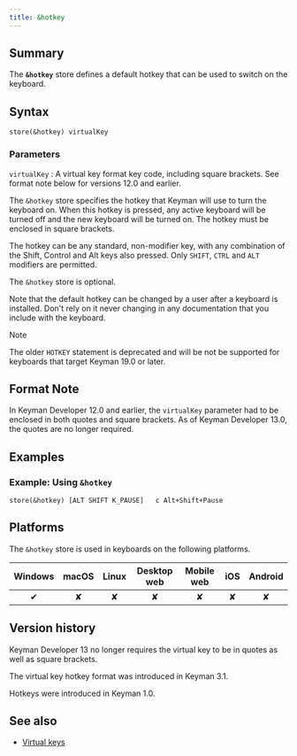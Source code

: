 ```yaml
---
title: &hotkey
---
```


## Summary

The **`&hotkey`** store defines a default hotkey that can be used to
switch on the keyboard.

## Syntax

```
store(&hotkey) virtualKey
```

### Parameters

`virtualKey`
:   A virtual key format key code, including square brackets. See format
    note below for versions 12.0 and earlier.

The `&hotkey` store specifies the hotkey that Keyman will use to turn
the keyboard on. When this hotkey is pressed, any active keyboard will
be turned off and the new keyboard will be turned on. The hotkey must be
enclosed in square brackets.

The hotkey can be any standard, non-modifier key, with any combination
of the Shift, Control and Alt keys also pressed. Only `SHIFT`, `CTRL`
and `ALT` modifiers are permitted.

The `&hotkey` store is optional.

Note that the default hotkey can be changed by a user after a keyboard
is installed. Don't rely on it never changing in any documentation that
you include with the keyboard.

> [!NOTE]
> The older `HOTKEY` statement is deprecated and will be not be supported for
> keyboards that target Keyman 19.0 or later.

## Format Note

In Keyman Developer 12.0 and earlier, the `virtualKey` parameter had to
be enclosed in both quotes and square brackets. As of Keyman Developer
13.0, the quotes are no longer required.

## Examples

### Example: Using `&hotkey`

```
store(&hotkey) [ALT SHIFT K_PAUSE]   c Alt+Shift+Pause
```

## Platforms

The `&hotkey` store is used in keyboards on the following platforms.

| Windows | macOS | Linux | Desktop web | Mobile web | iOS | Android |
|:-------:|:-----:|:-----:|:-----------:|:----------:|:---:|:-------:|
| ✔       | ✘     | ✘     | ✘           | ✘          | ✘   | ✘       |

## Version history

Keyman Developer 13 no longer requires the virtual key to be in quotes
as well as square brackets.

The virtual key hotkey format was introduced in Keyman 3.1.

Hotkeys were introduced in Keyman 1.0.

## See also

-   [Virtual keys](../guide/virtual-keys)
